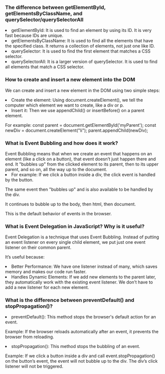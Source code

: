 <h3>The difference between getElementById, getElementsByClassName, and querySelector/querySelectorAll</h3>


<li>getElementById: It is used to find an element by using its ID. It is very fast because IDs are unique.</li>


<li>getElementsByClassName: It is used to find all the elements that have the specified class. It returns a collection of elements, not just one like ID.</li>


<li>querySelector: It is used to find the first element that matches a CSS selector.</li>


<li>querySelectorAll: It is a larger version of querySelector. It is used to find all elements that match a CSS selector.</li>


<h3>How to create and insert a new element into the DOM</h3>

 We can create and insert a new element in the DOM using two simple steps:


<li>Create the element: Using document.createElement(), we tell the computer which element we want to create, like a div or p.</li>

<li>Insert it: Then we use appendChild() or insertBefore() on a parent element.</li>


For example:
const parent = document.getElementById('myParent');
const newDiv = document.createElement("li");
parent.appendChild(newDiv);


<h3>What is Event Bubbling and how does it work?</h3>
 Event Bubbling means that when we create an event that happens on an element (like a click on a button), that event doesn’t just happen there and end. It "bubbles up" from the clicked element to its parent, then to its upper parent, and so on, all the way up to the document.


<li>For example:
If we click a button inside a div, the click event is handled by the button.

The same event then "bubbles up" and is also available to be handled by the div.

It continues to bubble up to the body, then html, then document.


This is the default behavior of events in the browser.

<h3>What is Event Delegation in JavaScript? Why is it useful?</h3>
 Event Delegation is a technique that uses Event Bubbling. Instead of putting an event listener on every single child element, we put just one event listener on their common parent.


It’s useful because:
<li>Better Performance: We have one listener instead of many, which saves memory and makes our code run faster.</li>


<li>Handles Dynamic Elements: If we add new elements to the parent later, they automatically work with the existing event listener. We don’t have to add a new listener for each new element.</li>



<h3>What is the difference between preventDefault() and stopPropagation()?</h3>


<li>preventDefault(): This method stops the browser's default action for an event.</li>


Example: If the browser reloads automatically after an event, it prevents the browser from reloading.


<li>stopPropagation(): This method stops the bubbling of an event.</li>


Example: If we click a button inside a div and call event.stopPropagation() on the button’s event, the event will not bubble up to the div. The div’s click listener will not be triggered.





